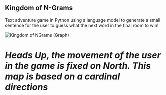 ## Kingdom of N-Grams
Text adventure game in Python using a language model to generate a small sentence for the user to guess what the next word in the final room to win!

![Kingdom of NGrams (Graph)](https://github.com/user-attachments/assets/96d4d579-5dad-4b75-8f23-1898a3790cd4)
# *Heads Up, the movement of the user in the game is fixed on North. This map is based on a cardinal directions*
